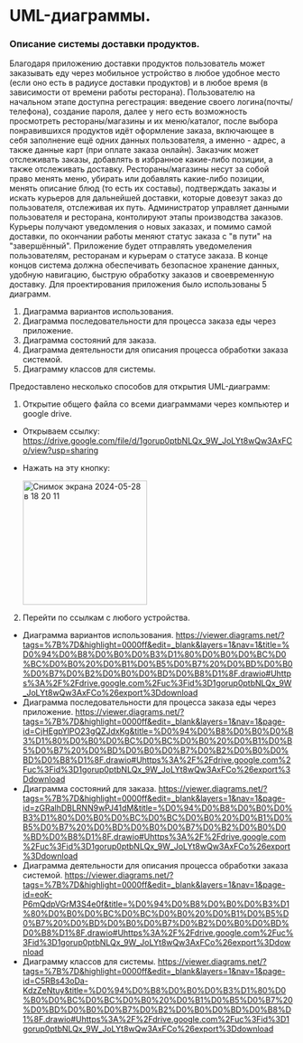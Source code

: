 # UML-диаграммы.

### Описание системы доставки продуктов.
  Благодаря приложению доставки продуктов пользователь может заказывать еду через мобильное устройство в любое удобное место (если оно есть в радиусе доставки продуктов) и в любое время (в зависимости от времени работы ресторана). Пользователю на начальном этапе доступна регестрация: введение своего логина(почты/телефона), создание пароля, далее у него есть возможность просмотреть рестораны/магазины и их меню/каталог, после выбора понравившихся продуктов идёт оформление заказа, включающее в себя заполнение ещё одних данных пользователя, а именно - адрес, а также данные карт (при оплате заказа онлайн). Заказчик может отслеживать заказы, добавлять в избранное какие-либо позиции, а также отслеживать доставку. Рестораны/магазины несут за собой право менять меню, убирать или добавлять какие-либо позиции, менять описание блюд (то есть их составы), подтверждать заказы и искать курьеров для дальнейшей доставки, которые довезут заказ до пользователя, отслеживая их путь. Администратор управляет данными пользователя и ресторана, контолируют этапы производства заказов. Курьеры получают уведомления о новых заказах, и помимо самой доставки, по окончании работы меняют статус заказа с "в пути" на "завершённый". Приложение будет отправлять уведомеления пользователям, ресторанам и курьерам о статусе заказа. В конце концов система должна обеспечивать безопасное хранение данных, удобную навигацию, быструю обработку заказов и своевременную доставку.
  Для проектирования приложения было использованы 5 диаграмм.
1. Диаграмма вариантов использования. 
2. Диаграмма последовательности для процесса заказа еды через приложение.
3. Диаграмма состояний для заказа.
4. Диаграмма деятельности для описания процесса обработки заказа системой.
5. Диаграмму классов для системы.

Предоставлено несколько способов для открытия UML-диаграмм:
1) Открытие общего файла со всеми диаграммами через компьютер и google drive.
* Открываем ссылку: https://drive.google.com/file/d/1gorup0ptbNLQx_9W_JoLYt8wQw3AxFCo/view?usp=sharing
* Нажать на эту кнопку:
  
  <img width="220" alt="Снимок экрана 2024-05-28 в 18 20 11" src="https://github.com/Nickystm/project3/assets/167700874/e4a58245-c3a0-426b-b023-945fb0e3ebd8">
2) Перейти по ссылкам с любого устройства.
* Диаграмма вариантов использования. https://viewer.diagrams.net/?tags=%7B%7D&highlight=0000ff&edit=_blank&layers=1&nav=1&title=%D0%94%D0%B8%D0%B0%D0%B3%D1%80%D0%B0%D0%BC%D0%BC%D0%B0%20%D0%B1%D0%B5%D0%B7%20%D0%BD%D0%B0%D0%B7%D0%B2%D0%B0%D0%BD%D0%B8%D1%8F.drawio#Uhttps%3A%2F%2Fdrive.google.com%2Fuc%3Fid%3D1gorup0ptbNLQx_9W_JoLYt8wQw3AxFCo%26export%3Ddownload
* Диаграмма последовательности для процесса заказа еды через приложение. https://viewer.diagrams.net/?tags=%7B%7D&highlight=0000ff&edit=_blank&layers=1&nav=1&page-id=CjHEgpYlPO23gQZJdxKg&title=%D0%94%D0%B8%D0%B0%D0%B3%D1%80%D0%B0%D0%BC%D0%BC%D0%B0%20%D0%B1%D0%B5%D0%B7%20%D0%BD%D0%B0%D0%B7%D0%B2%D0%B0%D0%BD%D0%B8%D1%8F.drawio#Uhttps%3A%2F%2Fdrive.google.com%2Fuc%3Fid%3D1gorup0ptbNLQx_9W_JoLYt8wQw3AxFCo%26export%3Ddownload
* Диаграмма состояний для заказа. https://viewer.diagrams.net/?tags=%7B%7D&highlight=0000ff&edit=_blank&layers=1&nav=1&page-id=zGRalhDBLRNN9wPJ41dM&title=%D0%94%D0%B8%D0%B0%D0%B3%D1%80%D0%B0%D0%BC%D0%BC%D0%B0%20%D0%B1%D0%B5%D0%B7%20%D0%BD%D0%B0%D0%B7%D0%B2%D0%B0%D0%BD%D0%B8%D1%8F.drawio#Uhttps%3A%2F%2Fdrive.google.com%2Fuc%3Fid%3D1gorup0ptbNLQx_9W_JoLYt8wQw3AxFCo%26export%3Ddownload
* Диаграмма деятельности для описания процесса обработки заказа системой. https://viewer.diagrams.net/?tags=%7B%7D&highlight=0000ff&edit=_blank&layers=1&nav=1&page-id=eoK-P6mQdpVGrM3S4e0f&title=%D0%94%D0%B8%D0%B0%D0%B3%D1%80%D0%B0%D0%BC%D0%BC%D0%B0%20%D0%B1%D0%B5%D0%B7%20%D0%BD%D0%B0%D0%B7%D0%B2%D0%B0%D0%BD%D0%B8%D1%8F.drawio#Uhttps%3A%2F%2Fdrive.google.com%2Fuc%3Fid%3D1gorup0ptbNLQx_9W_JoLYt8wQw3AxFCo%26export%3Ddownload
* Диаграмму классов для системы. https://viewer.diagrams.net/?tags=%7B%7D&highlight=0000ff&edit=_blank&layers=1&nav=1&page-id=C5RBs43oDa-KdzZeNtuy&title=%D0%94%D0%B8%D0%B0%D0%B3%D1%80%D0%B0%D0%BC%D0%BC%D0%B0%20%D0%B1%D0%B5%D0%B7%20%D0%BD%D0%B0%D0%B7%D0%B2%D0%B0%D0%BD%D0%B8%D1%8F.drawio#Uhttps%3A%2F%2Fdrive.google.com%2Fuc%3Fid%3D1gorup0ptbNLQx_9W_JoLYt8wQw3AxFCo%26export%3Ddownload


